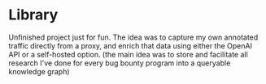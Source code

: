 # Library
Unfinished project just for fun. 
The idea was to capture my own annotated traffic directly from a proxy, and enrich that data using either the OpenAI API or a self-hosted option. (the main idea was to store and facilitate all research I've done for every bug bounty program into a queryable knowledge graph)
